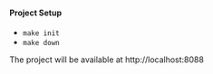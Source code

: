 <h4> Project Setup</h4>

* `make init`
* `make down`

The project will be available at http://localhost:8088
